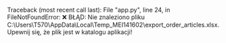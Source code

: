 Traceback (most recent call last):
  File "app.py", line 24, in <module>
FileNotFoundError: ❌ BŁĄD: Nie znaleziono pliku C:\Users\T570\AppData\Local\Temp\_MEI141602\export_order_articles.xlsx. Upewnij się, że plik jest w katalogu aplikacji!
